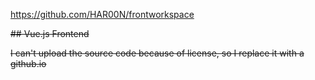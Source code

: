 https://github.com/HAR00N/frontworkspace


~~## Vue.js Frontend~~

~~I can't upload the source code because of license, so I replace it with a github.io~~

